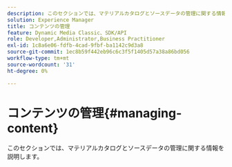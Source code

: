 ```yaml
---
description: このセクションでは、マテリアルカタログとソースデータの管理に関する情報を説明します。
solution: Experience Manager
title: コンテンツの管理
feature: Dynamic Media Classic、SDK/API
role: Developer,Administrator,Business Practitioner
exl-id: 1c8a6e06-fdfb-4cad-9fbf-ba1142c9d3a8
source-git-commit: 1ec8b59f442eb96c6c3f5f1405d57a38a86bd056
workflow-type: tm+mt
source-wordcount: '31'
ht-degree: 0%

---
```


# コンテンツの管理{#managing-content}

このセクションでは、マテリアルカタログとソースデータの管理に関する情報を説明します。
